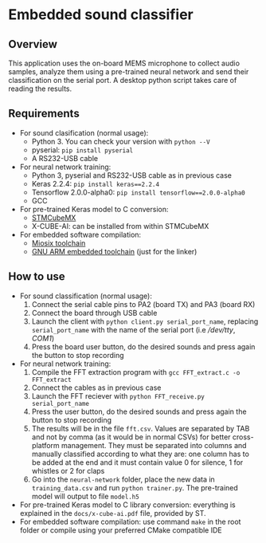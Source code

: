 # Embedded sound classifier

## Overview
This application uses the on-board MEMS microphone to collect audio samples, analyze them using a pre-trained neural network and send their classification on the serial port. A desktop python script takes care of reading the results.

## Requirements
- For sound clasification (normal usage):
  - Python 3. You can check your version with `python --V`
  - pyserial: `pip install pyserial`
  - A RS232-USB cable
- For neural network training:
  - Python 3, pyserial and RS232-USB cable as in previous case
  - Keras 2.2.4: `pip install keras==2.2.4`
  - Tensorflow 2.0.0-alpha0: `pip install tensorflow==2.0.0-alpha0`
  - GCC
- For pre-trained Keras model to C conversion:
  - [STMCubeMX](https://www.st.com/en/development-tools/stm32cubemx.html)
  - X-CUBE-AI: can be installed from within STMCubeMX
- For embedded software compilation:
  - [Miosix toolchain](https://miosix.org/wiki/index.php?title=Miosix_Toolchain)
  - [GNU ARM embedded toolchain](https://developer.arm.com/tools-and-software/open-source-software/developer-tools/gnu-toolchain/gnu-rm/downloads) (just for the linker)

## How to use
- For sound classification (normal usage):
  1. Connect the serial cable pins to PA2 (board TX) and PA3 (board RX)
  2. Connect the board through USB cable
  3. Launch the client with `python client.py serial_port_name`, replacing `serial_port_name` with the name of the serial port (i.e */dev/tty*, *COM1*)
  4. Press the board user button, do the desired sounds and press again the button to stop recording
- For neural network training:
  1. Compile the FFT extraction program with `gcc FFT_extract.c -o FFT_extract`
  2. Connect the cables as in previous case
  3. Launch the FFT reciever with `python FFT_receive.py serial_port_name`
  4. Press the user button, do the desired sounds and press again the button to stop recording
  5. The results will be in the file `fft.csv`. Values are separated by TAB and not by comma (as it would be in normal CSVs) for better cross-platform management. They must be separated into columns and manually classified according to what they are: one column has to be added at the end and it must contain value 0 for silence, 1 for whistles or 2 for claps
  6. Go into the `neural-network` folder, place the new data in `training_data.csv` and run `python trainer.py`. The pre-trained model will output to file `model.h5`
- For pre-trained Keras model to C library conversion: everything is explained in the `docs/x-cube-ai.pdf` file, provided by ST.
- For embedded software compilation: use command `make` in the root folder or compile using your preferred CMake compatible IDE